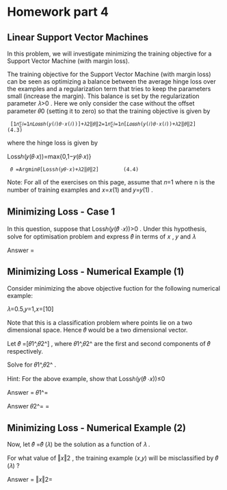 # Homework part 4

## Linear Support Vector Machines

In this problem, we will investigate minimizing the training objective for a Support Vector Machine (with margin loss).

The training objective for the Support Vector Machine (with margin loss) can be seen as optimizing a balance between the average hinge loss over the examples and a regularization term that tries to keep the parameters small (increase the margin). This balance is set by the regularization parameter  𝜆>0 . Here we only consider the case without the offset parameter  𝜃0  (setting it to zero) so that the training objective is given by

 	 [1𝑛∑𝑖=1𝑛𝐿𝑜𝑠𝑠ℎ(𝑦(𝑖)𝜃⋅𝑥(𝑖))]+𝜆2‖𝜃‖2=1𝑛∑𝑖=1𝑛[𝐿𝑜𝑠𝑠ℎ(𝑦(𝑖)𝜃⋅𝑥(𝑖))+𝜆2‖𝜃‖2] 	 	(4.3)
where the hinge loss is given by

Lossℎ(𝑦(𝜃⋅𝑥))=max{0,1−𝑦(𝜃⋅𝑥)} 
 
 	 𝜃̂ =Argmin𝜃[Lossℎ(𝑦𝜃⋅𝑥)+𝜆2‖𝜃‖2] 	 	(4.4)
Note: For all of the exercises on this page, assume that  𝑛=1  where n is the number of training examples and  𝑥=𝑥(1)  and  𝑦=𝑦(1) .


## Minimizing Loss - Case 1

In this question, suppose that  Lossℎ(𝑦(𝜃̂ ⋅𝑥))>0 . Under this hypothesis, solve for optimisation problem and express  𝜃̂   in terms of  𝑥 ,  𝑦  and  𝜆

Answer = 


## Minimizing Loss - Numerical Example (1)

Consider minimizing the above objective fuction for the following numerical example:

𝜆=0.5,𝑦=1,𝑥=[10] 
 
Note that this is a classification problem where points lie on a two dimensional space. Hence  𝜃̂   would be a two dimensional vector.

Let  𝜃̂ =[𝜃1^,𝜃2^] , where  𝜃1^,𝜃2^  are the first and second components of  𝜃̂   respectively.

Solve for  𝜃1^,𝜃2^ .

Hint: For the above example, show that  Lossℎ(𝑦(𝜃̂ ⋅𝑥))≤0

Answer = 𝜃1^=


Answer 𝜃2^= = 

## Minimizing Loss - Numerical Example (2)

Now, let  𝜃̂ =𝜃̂ (𝜆)  be the solution as a function of  𝜆 .

For what value of  ‖𝑥‖2 , the training example  (𝑥,𝑦)  will be misclassified by  𝜃̂ (𝜆) ?

Answer = ‖𝑥‖2=
